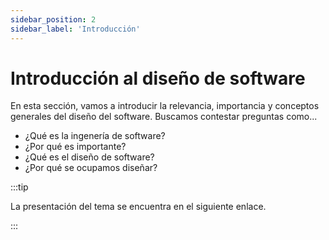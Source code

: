 ```yaml
---
sidebar_position: 2
sidebar_label: 'Introducción'
---
```


# Introducción al diseño de software

En esta sección, vamos a introducir la relevancia, importancia y conceptos generales del diseño del software. Buscamos contestar preguntas como...

- ¿Qué es la ingenería de software?
- ¿Por qué es importante?
- ¿Qué es el diseño de software?
- ¿Por qué se ocupamos diseñar?

:::tip

La presentación del tema se encuentra en el siguiente enlace.

:::